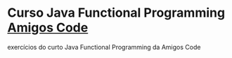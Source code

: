 # Curso Java Functional Programming <a href="https://amigoscode.com/">Amigos Code</a>
exercícios do curto Java Functional Programming  da Amigos Code


